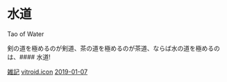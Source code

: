 # 水道

Tao of Water

[](https://gyazo.com/d0fc96367353dd361fa6d2799b543433)



剣の道を極めるのが剣道、茶の道を極めるのが茶道、ならば水の道を極めるのは、#### 水道!

[雑記](雑記.md) [vitroid.icon](vitroid.icon.md) [2019-01-07](2019-01-07.md) 



